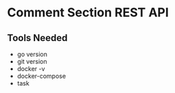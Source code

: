 Comment Section REST API
================================

## Tools Needed

* go version
* git version
* docker -v
* docker-compose
* task